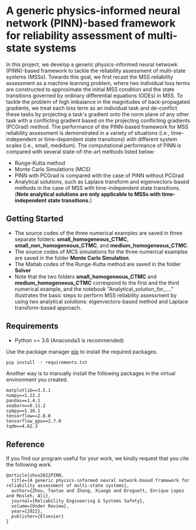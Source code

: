 # A generic physics-informed neural network (PINN)-based framework for reliability assessment of multi-state systems

In this project, we develop a generic physics-informed neural netwowk (PINN)-based framework to tackle the reliability assessment of multi-state systems (MSSs). Towards this goal, we first recast the MSS reliability assessment as a machine learning problem, where two individual loss terms are constructed to approximate the initial MSS condition and the state transitions governed by ordinary differential equations (ODEs) in MSS. To tackle the problem of high imbalance in the magnitudes of back-propagated gradients, we treat each loss term as an individual task and de-conflict these tasks by projecting a task's gradient onto the norm plane of any other task with a conflicting gradient based on the projecting conflicting gradients (PCGrad) method. The performance of the PINN-based framework for MSS reliability assessment is demonstrated in a variety of situations (i.e., time-independent or time-dependent state transitions) with different system scales (i.e., small, medidum). The computational performance of PINN is compared with several state-of-the-art methods listed below:
- Runge-Kutta method
- Monte Carlo Simulations (MCS)
- PINN with PCGrad is compared with the case of PINN without PCGrad
- Analytical solutions, such as Laplace transform and eigenvectors-based methods in the case of MSS with time-independent state transitions. (**Note analytical solutions are only applicable to MSSs with time-independent state transitions.**)

## Getting Started

* The source codes of the three numerical examples are saved in three separate folders: **small_homogeneous_CTMC**, **small_non_homogeneous_CTMC**, and **medium_homogeneous_CTMC**. 
* The source codes of MCS simulations for the three numerical examples are saved in the folder **Monte Carlo Simulation**. 
* The Matlab codes of the Runge-Kutta method are saved in the folder **Solver**
* Note that the two folders **small_homogeneous_CTMC** and **medium_homogeneous_CTMC** correspond to the first and the third numerical example, and the notebook "Analytical_solution_for_...." illustrates the basic steps to perform MSS reliability assessment by using two analytical solutions: eigenvectors-based method and Laplace transform-based approach. 


## Requirements
* Python >= 3.6 (Anaconda3 is recommended)

Use the package manager [pip](https://pip.pypa.io/en/stable/) to install the required packages.

```bash
pip install -r requirements.txt
```

Another way is to manually install the following packages in the virtual environment you created.

```
matplotlib==3.5.1
numpy==1.22.2
pandas==1.4.1
seaborn==0.11.2
sympy==1.10.1
tensorflow==2.8.0
tensorflow_gpu==2.7.0
tqdm==4.62.3
```

## Reference
If you find our program useful for your work, we kindly request that you cite the following work. 
```
@article{zhou2022PINN,
  title={A generic physics-informed neural network-based framework for reliability assessment of multi-state systems},
  author={Zhou, Taotao and Zhang, Xiaoge and Droguett, Enrique Lopez and Mosleh, Ali},
  journal={Reliability Engineering & Systems Safety},
  volume={Under Review},
  year={2022},
  publisher={Elsevier}
}
```

